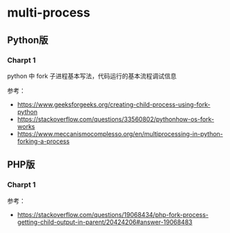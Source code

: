 # multi-process

## Python版

### Charpt 1
python 中 fork 子进程基本写法，代码运行的基本流程调试信息

参考：
- https://www.geeksforgeeks.org/creating-child-process-using-fork-python
- https://stackoverflow.com/questions/33560802/pythonhow-os-fork-works
- https://www.meccanismocomplesso.org/en/multiprocessing-in-python-forking-a-process

## PHP版
### Charpt 1

参考：
- https://stackoverflow.com/questions/19068434/php-fork-process-getting-child-output-in-parent/20424206#answer-19068483
